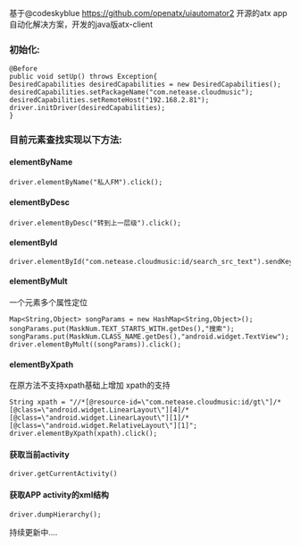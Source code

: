 基于@codeskyblue
https://github.com/openatx/uiautomator2
开源的atx app自动化解决方案，开发的java版atx-client

### 初始化:

```
@Before
public void setUp() throws Exception{
DesiredCapabilities desiredCapabilities = new DesiredCapabilities();
desiredCapabilities.setPackageName("com.netease.cloudmusic");
desiredCapabilities.setRemoteHost("192.168.2.81");
driver.initDriver(desiredCapabilities);
}
```


### 目前元素查找实现以下方法:

#### elementByName
```
driver.elementByName("私人FM").click();
```
#### elementByDesc

```
driver.elementByDesc("转到上一层级").click();
```

#### elementById

```
driver.elementById("com.netease.cloudmusic:id/search_src_text").sendKeys(keys);
```
#### elementByMult
一个元素多个属性定位

```
Map<String,Object> songParams = new HashMap<String,Object>();
songParams.put(MaskNum.TEXT_STARTS_WITH.getDes(),"搜索");
songParams.put(MaskNum.CLASS_NAME.getDes(),"android.widget.TextView");
driver.elementByMult((songParams)).click();
```

#### elementByXpath
在原方法不支持xpath基础上增加 xpath的支持
```
String xpath = "//*[@resource-id=\"com.netease.cloudmusic:id/gt\"]/*[@class=\"android.widget.LinearLayout\"][4]/*[@class=\"android.widget.LinearLayout\"][1]/*[@class=\"android.widget.RelativeLayout\"][1]";
driver.elementByXpath(xpath).click();
```

#### 获取当前activity
```
driver.getCurrentActivity()
```

#### 获取APP activity的xml结构

```
driver.dumpHierarchy();
```
持续更新中....
